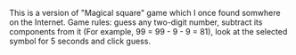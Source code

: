 This is a version of "Magical square" game which I once found somwhere on the Internet.
Game rules: guess any two-digit number, subtract its components from it (For example, 99 = 99 - 9 - 9 = 81), 
look at the selected symbol for 5 seconds and click guess.
